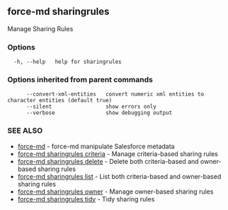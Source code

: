 ## force-md sharingrules

Manage Sharing Rules

### Options

```
  -h, --help   help for sharingrules
```

### Options inherited from parent commands

```
      --convert-xml-entities   convert numeric xml entities to character entities (default true)
      --silent                 show errors only
      --verbose                show debugging output
```

### SEE ALSO

* [force-md](force-md.md)	 - force-md manipulate Salesforce metadata
* [force-md sharingrules criteria](force-md_sharingrules_criteria.md)	 - Manage criteria-based sharing rules
* [force-md sharingrules delete](force-md_sharingrules_delete.md)	 - Delete both criteria-based and owner-based sharing rules
* [force-md sharingrules list](force-md_sharingrules_list.md)	 - List both criteria-based and owner-based sharing rules
* [force-md sharingrules owner](force-md_sharingrules_owner.md)	 - Manage owner-based sharing rules
* [force-md sharingrules tidy](force-md_sharingrules_tidy.md)	 - Tidy sharing rules

